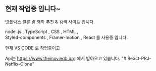 ## 현재 작업중 입니다~

넷플릭스 클론 겸 
영화 추천 & 검색 사이트 입니다.

node .js ,
TypeScript , 
CSS , HTML ,  
Styled-components , 
Framer-motion , 
React 를 사용중 입니다.

현재 VS CODE 로 작업중이고 

Api는 https://www.themoviedb.org 에서 
받아오고 있습니다.
"# React-PRJ-Netflix-Clone" 
